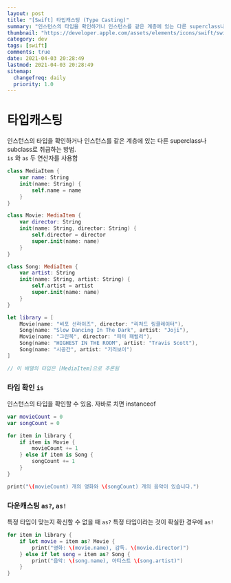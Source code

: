 ```yaml
---
layout: post
title: "[Swift] 타입캐스팅 (Type Casting)"
summary: "인스턴스의 타입을 확인하거나 인스턴스를 같은 계층에 있는 다른 superclass나 subclass로 취급하는 방법"
thumbnail: "https://developer.apple.com/assets/elements/icons/swift/swift-256x256.png"
category: dev
tags: [swift]
comments: true
date: 2021-04-03 20:28:49
lastmod: 2021-04-03 20:28:49
sitemap: 
  changefreq: daily
  priority: 1.0
---
```

# 타입캐스팅

인스턴스의 타입을 확인하거나 인스턴스를 같은 계층에 있는 다른 superclass나 subclass로 취급하는 방법.  
`is` 와 `as` 두 연산자를 사용함

```swift
class MediaItem {
    var name: String
    init(name: String) {
        self.name = name
    }
}
```

```swift
class Movie: MediaItem {
    var director: String
    init(name: String, director: String) {
        self.director = director
        super.init(name: name)
    }
}

class Song: MediaItem {
    var artist: String
    init(name: String, artist: String) {
        self.artist = artist
        super.init(name: name)
    }
}
```

```swift
let library = [
    Movie(name: "비포 선라이즈", director: "리처드 링클레이터"),
    Song(name: "Slow Dancing In The Dark", artist: "Joji"),
    Movie(name: "그린북", director: "피터 패럴리"),
    Song(name: "HIGHEST IN THE ROOM", artist: "Travis Scott"),
    Song(name: "시공간", artist: "기리보이")
]

// 이 배열의 타입은 [MediaItem]으로 추론됨
```

### 타입 확인 `is`

인스턴스의 타입을 확인할 수 있음. 자바로 치면 instanceof

```swift
var movieCount = 0
var songCount = 0

for item in library {
    if item is Movie {
        movieCount += 1
    } else if item is Song {
        songCount += 1
    }
}

print("\(movieCount) 개의 영화와 \(songCount) 개의 음악이 있습니다.")
```

### 다운캐스팅 `as?`, `as!`

특정 타입이 맞는지 확신할 수 없을 때 `as?`
특정 타입이라는 것이 확실한 경우에 `as!`

```swift
for item in library {
    if let movie = item as? Movie {
        print("영화: \(movie.name), 감독. \(movie.director)")
    } else if let song = item as? Song {
        print("음악: \(song.name), 아티스트 \(song.artist)")
    }
}
```